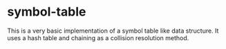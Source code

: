 # symbol-table

This is a very basic implementation of a symbol table like data structure.
It uses a hash table and chaining as a collision resolution method.